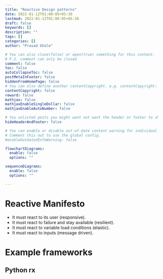 ```yaml
---
title: "Reactive Design patterns"
date: 2022-01-12T01:00:05+05:30
lastmod: 2022-01-12T01:00:05+05:30
draft: false
keywords: []
description: ""
tags: []
categories: []
author: "Prasad Ghole"

# You can also close(false) or open(true) something for this content.
# P.S. comment can only be closed
comment: false
toc: false
autoCollapseToc: false
postMetaInFooter: false
hiddenFromHomePage: false
# You can also define another contentCopyright. e.g. contentCopyright: "This is another copyright."
contentCopyright: false
reward: false
mathjax: false
mathjaxEnableSingleDollar: false
mathjaxEnableAutoNumber: false

# You unlisted posts you might want not want the header or footer to show
hideHeaderAndFooter: false

# You can enable or disable out-of-date content warning for individual post.
# Comment this out to use the global config.
#enableOutdatedInfoWarning: false

flowchartDiagrams:
  enable: false
  options: ""

sequenceDiagrams: 
  enable: false
  options: ""

---
```


<!--more-->

# Reactive Manifesto
- It must react to its user (responsive).
- It must react to failure and stay available (resilient).
- It must react to variable load conditions (elastic).
- It must react to inputs (message driven).

# Example frameworks
## Python rx


